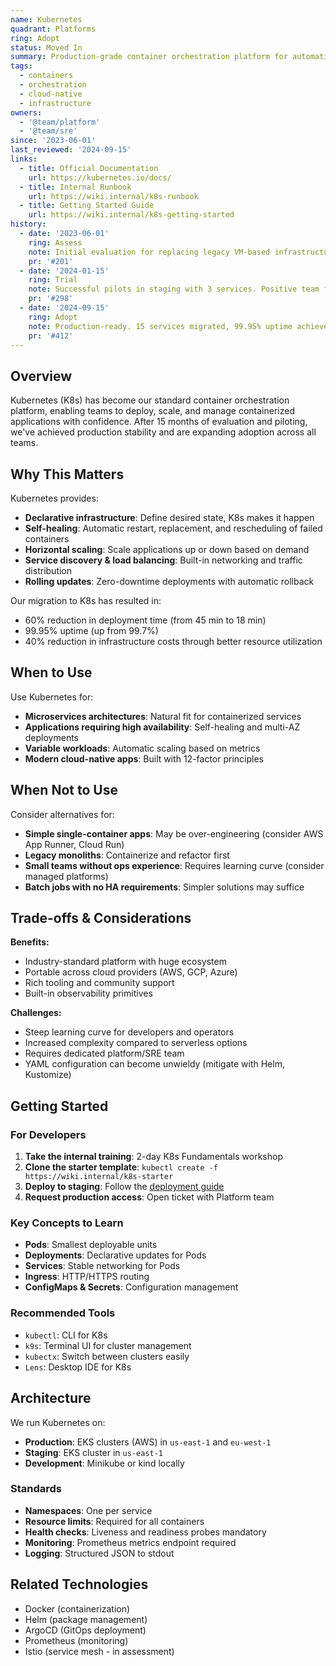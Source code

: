 ```yaml
---
name: Kubernetes
quadrant: Platforms
ring: Adopt
status: Moved In
summary: Production-grade container orchestration platform for automating deployment, scaling, and management of containerized applications.
tags:
  - containers
  - orchestration
  - cloud-native
  - infrastructure
owners:
  - '@team/platform'
  - '@team/sre'
since: '2023-06-01'
last_reviewed: '2024-09-15'
links:
  - title: Official Documentation
    url: https://kubernetes.io/docs/
  - title: Internal Runbook
    url: https://wiki.internal/k8s-runbook
  - title: Getting Started Guide
    url: https://wiki.internal/k8s-getting-started
history:
  - date: '2023-06-01'
    ring: Assess
    note: Initial evaluation for replacing legacy VM-based infrastructure
    pr: '#201'
  - date: '2024-01-15'
    ring: Trial
    note: Successful pilots in staging with 3 services. Positive team feedback on deployment speed
    pr: '#298'
  - date: '2024-09-15'
    ring: Adopt
    note: Production-ready. 15 services migrated, 99.95% uptime achieved. Now org-wide standard
    pr: '#412'
---
```


## Overview

Kubernetes (K8s) has become our standard container orchestration platform, enabling teams to deploy, scale, and manage containerized applications with confidence. After 15 months of evaluation and piloting, we've achieved production stability and are expanding adoption across all teams.

## Why This Matters

Kubernetes provides:
- **Declarative infrastructure**: Define desired state, K8s makes it happen
- **Self-healing**: Automatic restart, replacement, and rescheduling of failed containers
- **Horizontal scaling**: Scale applications up or down based on demand
- **Service discovery & load balancing**: Built-in networking and traffic distribution
- **Rolling updates**: Zero-downtime deployments with automatic rollback

Our migration to K8s has resulted in:
- 60% reduction in deployment time (from 45 min to 18 min)
- 99.95% uptime (up from 99.7%)
- 40% reduction in infrastructure costs through better resource utilization

## When to Use

Use Kubernetes for:
- **Microservices architectures**: Natural fit for containerized services
- **Applications requiring high availability**: Self-healing and multi-AZ deployments
- **Variable workloads**: Automatic scaling based on metrics
- **Modern cloud-native apps**: Built with 12-factor principles

## When Not to Use

Consider alternatives for:
- **Simple single-container apps**: May be over-engineering (consider AWS App Runner, Cloud Run)
- **Legacy monoliths**: Containerize and refactor first
- **Small teams without ops experience**: Requires learning curve (consider managed platforms)
- **Batch jobs with no HA requirements**: Simpler solutions may suffice

## Trade-offs & Considerations

**Benefits:**
- Industry-standard platform with huge ecosystem
- Portable across cloud providers (AWS, GCP, Azure)
- Rich tooling and community support
- Built-in observability primitives

**Challenges:**
- Steep learning curve for developers and operators
- Increased complexity compared to serverless options
- Requires dedicated platform/SRE team
- YAML configuration can become unwieldy (mitigate with Helm, Kustomize)

## Getting Started

### For Developers

1. **Take the internal training**: 2-day K8s Fundamentals workshop
2. **Clone the starter template**: `kubectl create -f https://wiki.internal/k8s-starter`
3. **Deploy to staging**: Follow the [deployment guide](https://wiki.internal/k8s-deploy)
4. **Request production access**: Open ticket with Platform team

### Key Concepts to Learn

- **Pods**: Smallest deployable units
- **Deployments**: Declarative updates for Pods
- **Services**: Stable networking for Pods
- **Ingress**: HTTP/HTTPS routing
- **ConfigMaps & Secrets**: Configuration management

### Recommended Tools

- `kubectl`: CLI for K8s
- `k9s`: Terminal UI for cluster management
- `kubectx`: Switch between clusters easily
- `Lens`: Desktop IDE for K8s

## Architecture

We run Kubernetes on:
- **Production**: EKS clusters (AWS) in `us-east-1` and `eu-west-1`
- **Staging**: EKS cluster in `us-east-1`
- **Development**: Minikube or kind locally

### Standards

- **Namespaces**: One per service
- **Resource limits**: Required for all containers
- **Health checks**: Liveness and readiness probes mandatory
- **Monitoring**: Prometheus metrics endpoint required
- **Logging**: Structured JSON to stdout

## Related Technologies

- Docker (containerization)
- Helm (package management)
- ArgoCD (GitOps deployment)
- Prometheus (monitoring)
- Istio (service mesh - in assessment)
